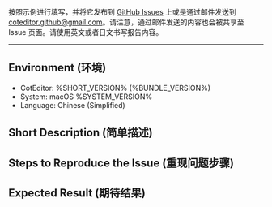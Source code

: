 
按照示例进行填写，并将它发布到 [GitHub Issues](https://github.com/coteditor/CotEditor/issues) 上或是通过邮件发送到 <coteditor.github@gmail.com>。请注意，通过邮件发送的内容也会被共享至 Issue 页面。请使用英文或者日文书写报告内容。

-----------------------------------------------

## Environment (环境)

- CotEditor: %SHORT_VERSION% (%BUNDLE_VERSION%)
- System: macOS %SYSTEM_VERSION%
- Language: Chinese (Simplified)


## Short Description (简单描述)

<!-- 请在这里输入 -->


## Steps to Reproduce the Issue (重现问题步骤)

<!-- 请在这里输入 -->


## Expected Result (期待结果)

<!-- 请在这里输入 -->
